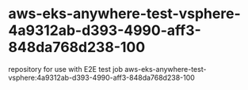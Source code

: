 # aws-eks-anywhere-test-vsphere-4a9312ab-d393-4990-aff3-848da768d238-100
repository for use with E2E test job aws-eks-anywhere-test-vsphere:4a9312ab-d393-4990-aff3-848da768d238-100
